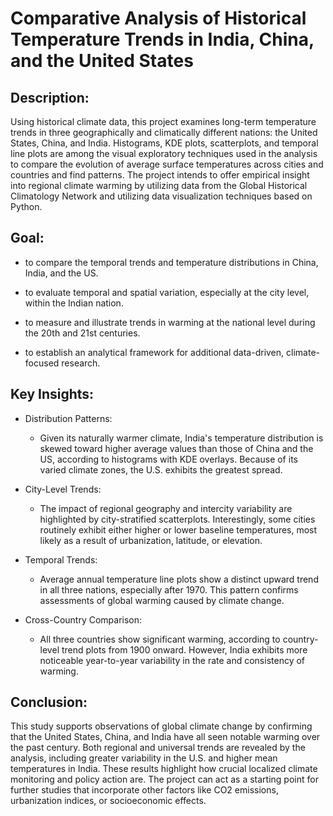 # Comparative Analysis of Historical Temperature Trends in India, China, and the United States

##  Description:

Using historical climate data, this project examines long-term temperature trends in three geographically and climatically different nations: the United States, China, and India. Histograms, KDE plots, scatterplots, and temporal line plots are among the visual exploratory techniques used in the analysis to compare the evolution of average surface temperatures across cities and countries and find patterns. The project intends to offer empirical insight into regional climate warming by utilizing data from the Global Historical Climatology Network and utilizing data visualization techniques based on Python.

##  Goal:
   - to compare the temporal trends and temperature distributions in China, India, and the US.
     
   - to evaluate temporal and spatial variation, especially at the city level, within the Indian nation.
     
   - to measure and illustrate trends in warming at the national level during the 20th and 21st centuries.
     
   - to establish an analytical framework for additional data-driven, climate-focused research.


##  Key Insights:

   - Distribution Patterns:
        - Given its naturally warmer climate, India's temperature distribution is skewed toward higher average values than those of China and the US, according to histograms with KDE overlays. Because of its varied climate zones, the U.S. exhibits the greatest spread.
   
   - City-Level Trends:
        - The impact of regional geography and intercity variability are highlighted by city-stratified scatterplots. Interestingly, some cities routinely exhibit either higher or lower baseline temperatures, most likely as a result of urbanization, latitude, or elevation.
     
   - Temporal Trends:
        - Average annual temperature line plots show a distinct upward trend in all three nations, especially after 1970. This pattern confirms assessments of global warming caused by climate change.
             
   - Cross-Country Comparison:
        - All three countries show significant warming, according to country-level trend plots from 1900 onward. However, India exhibits more noticeable year-to-year variability in the rate and consistency of warming.




##  Conclusion:

   This study supports observations of global climate change by confirming that the United States, China, and India have all seen notable warming over the past century. Both regional and universal trends are revealed by the analysis, including greater variability in the U.S. and higher mean temperatures in India. These results highlight how crucial localized climate monitoring and policy action are. The project can act as a starting point for further studies that incorporate other factors like CO2 emissions, urbanization indices, or socioeconomic effects.

